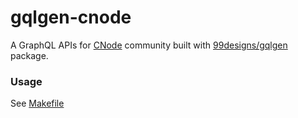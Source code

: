 # gqlgen-cnode

A GraphQL APIs for [CNode](https://cnodejs.org) community built with [99designs/gqlgen](https://github.com/99designs/gqlgen) package.

### Usage

See [Makefile](./Makefile)